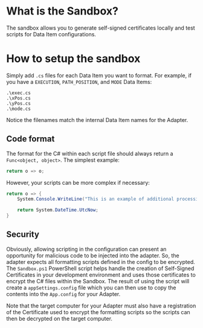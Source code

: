 ﻿# What is the Sandbox?
The sandbox allows you to generate self-signed certificates locally and test scripts for Data Item configurations.

# How to setup the sandbox
Simply add `.cs` files for each Data Item you want to format. For example, if you have a `EXECUTION`, `PATH_POSITION`, and `MODE` Data Items:

```
.\exec.cs
.\xPos.cs
.\yPos.cs
.\mode.cs
```

Notice the filenames match the internal Data Item names for the Adapter.

## Code format
The format for the C# within each script file should always return a `Func<object, object>`. The simplest example:

```c#
return o => o;
```

However, your scripts can be more complex if necessary:

```c#
return o => {
	System.Console.WriteLine("This is an example of additional processing.");

	return System.DateTime.UtcNow;
}
```

## Security
Obviously, allowing scripting in the configuration can present an opportunity for malicious code to be injected into the adapter. So, the adapter expects all formatting scripts defined in the config to be encrypted. The `Sandbox.ps1` PowerShell script helps handle the creation of Self-Signed Certificates in your development environment and uses those certificates to encrypt the C# files within the Sandbox. The result of using the script will create a `appSettings.config` file which you can then use to copy the contents into the `App.config` for your Adapter.

Note that the target computer for your Adapter must also have a registration of the Certificate used to encrypt the formatting scripts so the scripts can then be decrypted on the target computer.